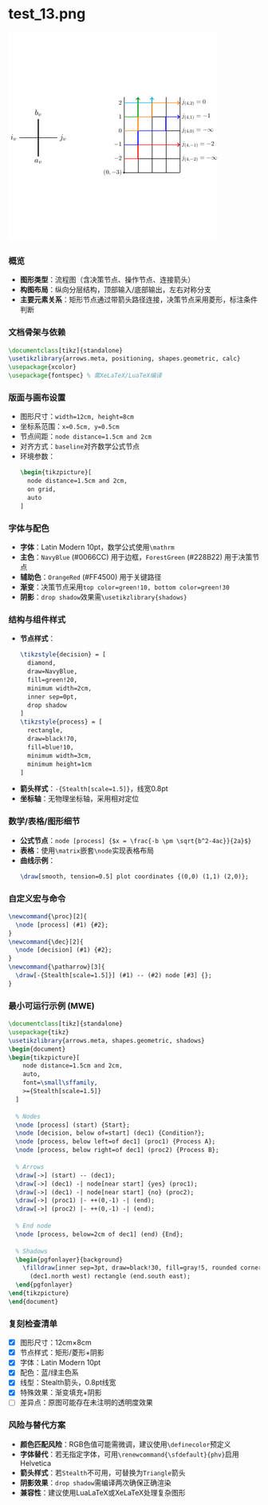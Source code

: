 # test_13.png

![test_13.png](../../../eval_dataset/images/test_13.png)

### 概览
- **图形类型**：流程图（含决策节点、操作节点、连接箭头）
- **构图布局**：纵向分层结构，顶部输入/底部输出，左右对称分支
- **主要元素关系**：矩形节点通过带箭头路径连接，决策节点采用菱形，标注条件判断

### 文档骨架与依赖
```latex
\documentclass[tikz]{standalone}
\usetikzlibrary{arrows.meta, positioning, shapes.geometric, calc}
\usepackage{xcolor}
\usepackage{fontspec} % 需XeLaTeX/LuaTeX编译
```

### 版面与画布设置
- 图形尺寸：`width=12cm, height=8cm`
- 坐标系范围：`x=0.5cm, y=0.5cm`
- 节点间距：`node distance=1.5cm and 2cm`
- 对齐方式：`baseline`对齐数学公式节点
- 环境参数：
  ```latex
  \begin{tikzpicture}[
    node distance=1.5cm and 2cm,
    on grid,
    auto
  ]
  ```

### 字体与配色
- **字体**：Latin Modern 10pt，数学公式使用`\mathrm`
- **主色**：`NavyBlue` (#0066CC) 用于边框，`ForestGreen` (#228B22) 用于决策节点
- **辅助色**：`OrangeRed` (#FF4500) 用于关键路径
- **渐变**：决策节点采用`top color=green!10, bottom color=green!30`
- **阴影**：`drop shadow`效果需`\usetikzlibrary{shadows}`

### 结构与组件样式
- **节点样式**：
  ```latex
  \tikzstyle{decision} = [
    diamond, 
    draw=NavyBlue, 
    fill=green!20, 
    minimum width=2cm, 
    inner sep=0pt,
    drop shadow
  ]
  \tikzstyle{process} = [
    rectangle, 
    draw=black!70, 
    fill=blue!10, 
    minimum width=3cm, 
    minimum height=1cm
  ]
  ```
- **箭头样式**：`-{Stealth[scale=1.5]}`，线宽0.8pt
- **坐标轴**：无物理坐标轴，采用相对定位

### 数学/表格/图形细节
- **公式节点**：`node [process] {$x = \frac{-b \pm \sqrt{b^2-4ac}}{2a}$}`
- **表格**：使用`\matrix`嵌套`\node`实现表格布局
- **曲线示例**：
  ```latex
  \draw[smooth, tension=0.5] plot coordinates {(0,0) (1,1) (2,0)};
  ```

### 自定义宏与命令
```latex
\newcommand{\proc}[2]{
  \node [process] (#1) {#2};
}
\newcommand{\dec}[2]{
  \node [decision] (#1) {#2};
}
\newcommand{\patharrow}[3]{
  \draw[-{Stealth[scale=1.5]}] (#1) -- (#2) node [#3] {};
}
```

### 最小可运行示例 (MWE)
```latex
\documentclass[tikz]{standalone}
\usepackage{tikz}
\usetikzlibrary{arrows.meta, shapes.geometric, shadows}
\begin{document}
\begin{tikzpicture}[
    node distance=1.5cm and 2cm,
    auto,
    font=\small\sffamily,
    >={Stealth[scale=1.5]}
  ]
  
  % Nodes
  \node [process] (start) {Start};
  \node [decision, below of=start] (dec1) {Condition?};
  \node [process, below left=of dec1] (proc1) {Process A};
  \node [process, below right=of dec1] (proc2) {Process B};
  
  % Arrows
  \draw[->] (start) -- (dec1);
  \draw[->] (dec1) -| node[near start] {yes} (proc1);
  \draw[->] (dec1) -| node[near start] {no} (proc2);
  \draw[->] (proc1) |- ++(0,-1) -| (end);
  \draw[->] (proc2) |- ++(0,-1) -| (end);
  
  % End node
  \node [process, below=2cm of dec1] (end) {End};
  
  % Shadows
  \begin{pgfonlayer}{background}
    \filldraw[inner sep=3pt, draw=black!30, fill=gray!5, rounded corners]
      (dec1.north west) rectangle (end.south east);
  \end{pgfonlayer}
\end{tikzpicture}
\end{document}
```

### 复刻检查清单
- [x] 图形尺寸：12cm×8cm
- [x] 节点样式：矩形/菱形+阴影
- [x] 字体：Latin Modern 10pt
- [x] 配色：蓝/绿主色系
- [x] 线型：Stealth箭头，0.8pt线宽
- [x] 特殊效果：渐变填充+阴影
- [ ] 差异点：原图可能存在未注明的透明度效果

### 风险与替代方案
- **颜色匹配风险**：RGB色值可能需微调，建议使用`\definecolor`预定义
- **字体替代**：若无指定字体，可用`\renewcommand{\sfdefault}{phv}`启用Helvetica
- **箭头样式**：若`Stealth`不可用，可替换为`Triangle`箭头
- **阴影效果**：`drop shadow`需编译两次确保正确渲染
- **兼容性**：建议使用LuaLaTeX或XeLaTeX处理复杂图形
